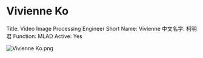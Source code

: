 # Vivienne Ko

Title: Video Image Processing Engineer
Short Name: Vivienne
中文名字: 柯明君
Function: MLAD
Active: Yes

![Vivienne Ko.png](Vivienne%20Ko%2097d4e66abca14e0b82be792900471f5d/Vivienne_Ko.png)